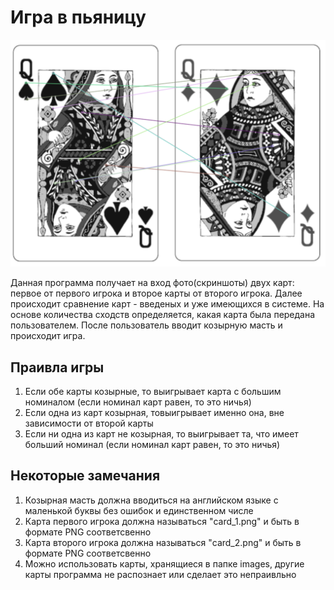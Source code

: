 Игра в пьяницу
=======
![сравнение картинок](https://github.com/discobunnyy/drunkard_card_game/blob/main/similar.png?raw=true "сравнение королевы бубнов и королевы пиков")

Данная программа получает на вход фото(скриншоты) двух карт: первое от первого игрока и второе карты от второго игрока. Далее происходит сравнение карт - введеных и уже имеющихся в системе. На основе количества сходств определяется, какая карта была передана пользователем. После пользователь вводит козырную масть и происходит игра. 

Праивла игры
----
1. Если обе карты козырные, то выигрывает карта с большим номиналом (если номинал карт равен, то это ничья)
2. Если одна из карт козырная, товыигрывает именно она, вне зависимости от второй карты
3. Если ни одна из карт не козырная, то выигрывает та, что имеет больший номинал (если номинал карт равен, то это ничья)

Некоторые замечания
---
1. Козырная масть должна вводиться на английском языке с маленькой буквы без ошибок и единственном числе
2. Карта первого игрока должна называться "card_1.png" и быть в формате PNG соответсвенно 
3. Карта второго игрока должна называться "card_2.png" и быть в формате PNG соответсвенно 
4. Можно использовать карты, хранящиеся в папке images, другие карты программа не распознает или сделает это непраивльно
